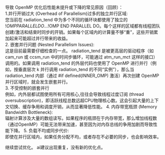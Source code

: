 导致 OpenMP 优化后性能未提升或下降的常见原因（回顾）：  
1.并行开销过大 (Overhead of Parallelism)过多的独立并行区域:  
    您当前在 radiation_tend 中为多个不同的循环块都使用了独立的 !$OMP PARALLEL DO ... !$OMP END PARALLEL DO。每个这样的区域都有线程团队创建/激活和结束时同步的开销。如果每个区域内的计算量不够“重”，这些开销累加起来可能超过并行带来的收益。  
2. 嵌套并行问题 (Nested Parallelism Issues):  
    这是目前最需要仔细检查的一点。 radiation_tend 是被更高层的驱动程序（如 cam_run 或 ccsm_run 中的时间步循环，可能通过 atm_run_mct 这样的接口）调用的。如果调用 radiation_tend 的外层代码也使用了 OpenMP 进行并行（例如，按垂直层次 k 并行调用 radiation_tend 的不同“实例”），那么当 radiation_tend 内部（通过 #if defined(INNER_OMP) 激活）再次创建 OpenMP 并行区域时，就会发生嵌套并行。  
3. 不受控制的嵌套并行  
    例如，内外层都试图使用所有可用核心,往往会导致线程过度订阅 (thread oversubscription)，即活跃线程总数远超CPU物理核心数。这会引起大量的上下文切换、缓存争用和调度开销，从而显著降低性能。
4. 内存带宽瓶颈 (Memory Bandwidth Bottleneck):  
    辐射计算涉及大量的数组读写。如果程序的瓶颈在于内存带宽，那么增加线程数（通过OpenMP）可能无法带来加速，甚至因为对内存总线的争用加剧而导致性能下降。
5. 负载不均或同步代价:   
    即使在并行区域内，如果任务分配不均，或者存在不必要的同步，也会影响效率。

继续尝试优化。
ai建议出现重复，没有新的优化点。
